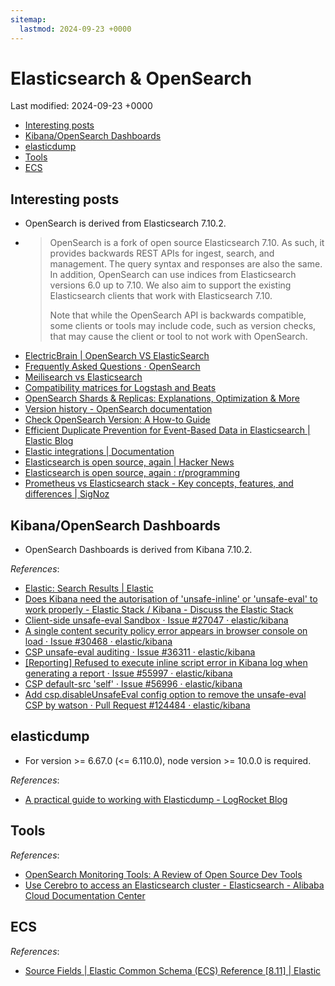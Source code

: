 ```yaml
---
sitemap:
  lastmod: 2024-09-23 +0000
---
```


# Elasticsearch & OpenSearch

Last modified: 2024-09-23 +0000

- [Interesting posts](#interesting-posts)
- [Kibana/OpenSearch Dashboards](#kibanaopensearch-dashboards)
- [elasticdump](#elasticdump)
- [Tools](#tools)
- [ECS](#ecs)

## Interesting posts

- OpenSearch is derived from Elasticsearch 7.10.2.
- > OpenSearch is a fork of open source Elasticsearch 7.10. As such, it provides backwards REST APIs for ingest, search, and management. The query syntax and responses are also the same. In addition, OpenSearch can use indices from Elasticsearch versions 6.0 up to 7.10. We also aim to support the existing Elasticsearch clients that work with Elasticsearch 7.10.
  >
  > Note that while the OpenSearch API is backwards compatible, some clients or tools may include code, such as version checks, that may cause the client or tool to not work with OpenSearch.
- [ElectricBrain \| OpenSearch VS ElasticSearch](https://www.electricbrain.com.au/pages/analytics/opensearch-vs-elasticsearch.php)
- [Frequently Asked Questions · OpenSearch](https://opensearch.org/faq/)
- [Meilisearch vs Elasticsearch](https://blog.meilisearch.com/meilisearch-vs-elasticsearch/)
- [Compatibility matrices for Logstash and Beats](https://opensearch.org/docs/latest/tools/#compatibility-matrices)
- [OpenSearch Shards & Replicas: Explanations, Optimization & More](https://opster.com/blogs/opensearch-shards-and-replicas/)
- [Version history - OpenSearch documentation](https://opensearch.org/docs/2.11/version-history/)
- [Check OpenSearch Version: A How-to Guide](https://opster.com/guides/opensearch/opensearch-operations/checking-opensearch-version/)
- [Efficient Duplicate Prevention for Event-Based Data in Elasticsearch \| Elastic Blog](https://www.elastic.co/blog/efficient-duplicate-prevention-for-event-based-data-in-elasticsearch)
- [Elastic integrations \| Documentation](https://www.elastic.co/docs/current/integrations)
- [Elasticsearch is open source, again \| Hacker News](https://news.ycombinator.com/item?id=41394797)
- [Elasticsearch is open source, again : r/programming](https://www.reddit.com/r/programming/comments/1f4ealr/elasticsearch_is_open_source_again/)
- [Prometheus vs Elasticsearch stack - Key concepts, features, and differences \| SigNoz](https://signoz.io/blog/prometheus-vs-elasticsearch/)

## Kibana/OpenSearch Dashboards

- OpenSearch Dashboards is derived from Kibana 7.10.2.

*References*:

- [Elastic: Search Results \| Elastic](https://www.elastic.co/search?q=unsafe-eval&size=n_20_n&filters%5B0%5D%5Bfield%5D=product_name&filters%5B0%5D%5Bvalues%5D%5B0%5D=Kibana&filters%5B0%5D%5Btype%5D=all&filters%5B1%5D%5Bfield%5D=website_area&filters%5B1%5D%5Bvalues%5D%5B0%5D=documentation&filters%5B1%5D%5Btype%5D=all&sort-field=%2C%20&sort-direction=)
- [Does Kibana need the autorisation of 'unsafe-inline' or 'unsafe-eval' to work properly - Elastic Stack / Kibana - Discuss the Elastic Stack](https://discuss.elastic.co/t/does-kibana-need-the-autorisation-of-unsafe-inline-or-unsafe-eval-to-work-properly/234390)
- [Client-side unsafe-eval Sandbox · Issue #27047 · elastic/kibana](https://github.com/elastic/kibana/issues/27047)
- [A single content security policy error appears in browser console on load · Issue #30468 · elastic/kibana](https://github.com/elastic/kibana/issues/30468)
- [CSP unsafe-eval auditing · Issue #36311 · elastic/kibana](https://github.com/elastic/kibana/issues/36311)
- [\[Reporting\] Refused to execute inline script error in Kibana log when generating a report · Issue #55997 · elastic/kibana](https://github.com/elastic/kibana/issues/55997)
- [CSP default-src 'self' · Issue #56996 · elastic/kibana](https://github.com/elastic/kibana/issues/56996)
- [Add csp.disableUnsafeEval config option to remove the unsafe-eval CSP by watson · Pull Request #124484 · elastic/kibana](https://github.com/elastic/kibana/pull/124484)

## elasticdump

- For version >= 6.67.0 (<= 6.110.0), node version >= 10.0.0 is required.

*References*:

- [A practical guide to working with Elasticdump - LogRocket Blog](https://blog.logrocket.com/a-practical-guide-to-working-with-elasticdump/)

## Tools

*References*:

- [OpenSearch Monitoring Tools: A Review of Open Source Dev Tools](https://opster.com/blogs/opensearch-monitoring-tools/)
- [Use Cerebro to access an Elasticsearch cluster - Elasticsearch - Alibaba Cloud Documentation Center](https://www.alibabacloud.com/help/en/es/use-cases/use-cerebro-to-access-an-elasticsearch-cluster)

## ECS

*References*:

- [Source Fields \| Elastic Common Schema (ECS) Reference [8.11] \| Elastic](https://www.elastic.co/guide/en/ecs/current/ecs-source.html)
